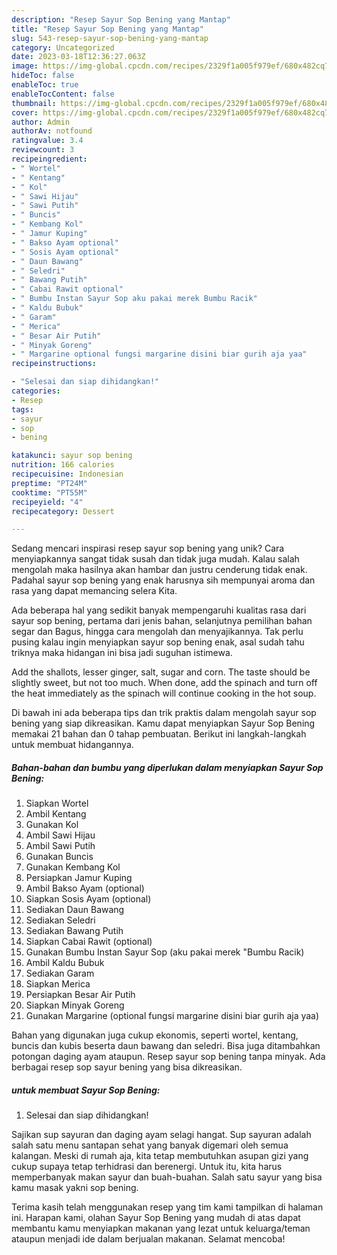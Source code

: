 ```yaml
---
description: "Resep Sayur Sop Bening yang Mantap"
title: "Resep Sayur Sop Bening yang Mantap"
slug: 543-resep-sayur-sop-bening-yang-mantap
category: Uncategorized
date: 2023-03-18T12:36:27.063Z
image: https://img-global.cpcdn.com/recipes/2329f1a005f979ef/680x482cq70/sayur-sop-bening-foto-resep-utama.jpg
hideToc: false
enableToc: true
enableTocContent: false
thumbnail: https://img-global.cpcdn.com/recipes/2329f1a005f979ef/680x482cq70/sayur-sop-bening-foto-resep-utama.jpg
cover: https://img-global.cpcdn.com/recipes/2329f1a005f979ef/680x482cq70/sayur-sop-bening-foto-resep-utama.jpg
author: Admin
authorAv: notfound
ratingvalue: 3.4
reviewcount: 3
recipeingredient:
- " Wortel"
- " Kentang"
- " Kol"
- " Sawi Hijau"
- " Sawi Putih"
- " Buncis"
- " Kembang Kol"
- " Jamur Kuping"
- " Bakso Ayam optional"
- " Sosis Ayam optional"
- " Daun Bawang"
- " Seledri"
- " Bawang Putih"
- " Cabai Rawit optional"
- " Bumbu Instan Sayur Sop aku pakai merek Bumbu Racik"
- " Kaldu Bubuk"
- " Garam"
- " Merica"
- " Besar Air Putih"
- " Minyak Goreng"
- " Margarine optional fungsi margarine disini biar gurih aja yaa"
recipeinstructions:

- "Selesai dan siap dihidangkan!"
categories:
- Resep
tags:
- sayur
- sop
- bening

katakunci: sayur sop bening 
nutrition: 166 calories
recipecuisine: Indonesian
preptime: "PT24M"
cooktime: "PT55M"
recipeyield: "4"
recipecategory: Dessert

---
```





Sedang mencari inspirasi resep sayur sop bening yang unik? Cara menyiapkannya sangat tidak susah dan tidak juga mudah. Kalau salah mengolah maka hasilnya akan hambar dan justru cenderung tidak enak. Padahal sayur sop bening yang enak harusnya sih mempunyai aroma dan rasa yang dapat memancing selera Kita.





Ada beberapa hal yang sedikit banyak mempengaruhi kualitas rasa dari sayur sop bening, pertama dari jenis bahan, selanjutnya pemilihan bahan segar dan Bagus, hingga cara mengolah dan menyajikannya. Tak perlu pusing kalau ingin menyiapkan sayur sop bening enak,      asal sudah tahu triknya maka hidangan ini bisa jadi suguhan istimewa.














Add the shallots, lesser ginger, salt, sugar and corn. The taste should be slightly sweet, but not too much. When done, add the spinach and turn off the heat immediately as the spinach will continue cooking in the hot soup.






Di bawah ini ada beberapa tips dan trik praktis dalam mengolah sayur sop bening yang siap dikreasikan. Kamu dapat menyiapkan Sayur Sop Bening memakai 21 bahan dan 0 tahap pembuatan. Berikut ini langkah-langkah untuk membuat hidangannya.

<!--inarticleads1-->

##### Bahan-bahan dan bumbu yang diperlukan dalam menyiapkan Sayur Sop Bening:

1. Siapkan  Wortel
1. Ambil  Kentang
1. Gunakan  Kol
1. Ambil  Sawi Hijau
1. Ambil  Sawi Putih
1. Gunakan  Buncis
1. Gunakan  Kembang Kol
1. Persiapkan  Jamur Kuping
1. Ambil  Bakso Ayam (optional)
1. Siapkan  Sosis Ayam (optional)
1. Sediakan  Daun Bawang
1. Sediakan  Seledri
1. Sediakan  Bawang Putih
1. Siapkan  Cabai Rawit (optional)
1. Gunakan  Bumbu Instan Sayur Sop (aku pakai merek &#34;Bumbu Racik)
1. Ambil  Kaldu Bubuk
1. Sediakan  Garam
1. Siapkan  Merica
1. Persiapkan  Besar Air Putih
1. Siapkan  Minyak Goreng
1. Gunakan  Margarine (optional fungsi margarine disini biar gurih aja yaa)


Bahan yang digunakan juga cukup ekonomis, seperti wortel, kentang, buncis dan kubis beserta daun bawang dan seledri. Bisa juga ditambahkan potongan daging ayam ataupun. Resep sayur sop bening tanpa minyak. Ada berbagai resep sop sayur bening yang bisa dikreasikan. 

<!--inarticleads2-->

#####  untuk membuat Sayur Sop Bening:


1. Selesai dan siap dihidangkan!

Sajikan sup sayuran dan daging ayam selagi hangat. Sup sayuran adalah salah satu menu santapan sehat yang banyak digemari oleh semua kalangan. Meski di rumah aja, kita tetap membutuhkan asupan gizi yang cukup supaya tetap terhidrasi dan berenergi. Untuk itu, kita harus memperbanyak makan sayur dan buah-buahan. Salah satu sayur yang bisa kamu masak yakni sop bening. 

Terima kasih telah menggunakan resep yang tim kami tampilkan di halaman ini. Harapan kami, olahan Sayur Sop Bening yang mudah di atas dapat membantu kamu menyiapkan makanan yang lezat untuk keluarga/teman ataupun menjadi ide dalam berjualan makanan. Selamat mencoba!
